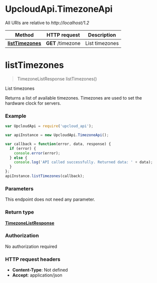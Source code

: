 # UpcloudApi.TimezoneApi

All URIs are relative to *http://localhost/1.2*

Method | HTTP request | Description
------------- | ------------- | -------------
[**listTimezones**](TimezoneApi.md#listTimezones) | **GET** /timezone | List timezones


<a name="listTimezones"></a>
# **listTimezones**
> TimezoneListResponse listTimezones()

List timezones

Returns a list of available timezones. Timezones are used to set the hardware clock for servers.

### Example
```javascript
var UpcloudApi = require('upcloud_api');

var apiInstance = new UpcloudApi.TimezoneApi();

var callback = function(error, data, response) {
  if (error) {
    console.error(error);
  } else {
    console.log('API called successfully. Returned data: ' + data);
  }
};
apiInstance.listTimezones(callback);
```

### Parameters
This endpoint does not need any parameter.

### Return type

[**TimezoneListResponse**](TimezoneListResponse.md)

### Authorization

No authorization required

### HTTP request headers

 - **Content-Type**: Not defined
 - **Accept**: application/json

